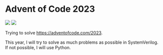 # Advent of Code 2023

![](https://img.shields.io/badge/stars%20⭐-6-yellow)
![](https://img.shields.io/badge/days%20completed-3-red)

Trying to solve https://adventofcode.com/2023.

This year, I will try to solve as much problems as possible in SystemVerilog. If not possible, I will use Python.


